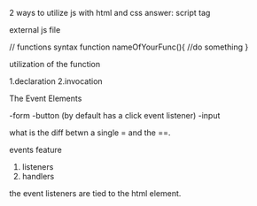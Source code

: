 2 ways to utilize js with html and css
 answer: script tag

external js file

// functions
syntax
function nameOfYourFunc(){
    //do something
}

utilization of the function

1.declaration
2.invocation

The Event Elements

-form
-button (by default has a click event listener)
-input

what is the diff betwn a single =  and the ==.

events feature
1. listeners
2. handlers

the event listeners are tied to the html element.

